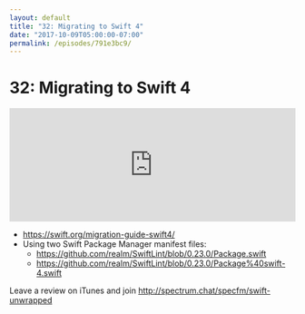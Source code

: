 ```yaml
---
layout: default
title: "32: Migrating to Swift 4"
date: "2017-10-09T05:00:00-07:00"
permalink: /episodes/791e3bc9/
---
```


# 32: Migrating to Swift 4

<iframe frameBorder="0" height="200px" scrolling="no" seamless src="https://player.simplecast.com/7ba08528-4152-4f09-a9f3-22e7beb20dab" width="100%"></iframe>

- https://swift.org/migration-guide-swift4/
- Using two Swift Package Manager manifest files:
  - https://github.com/realm/SwiftLint/blob/0.23.0/Package.swift
  - https://github.com/realm/SwiftLint/blob/0.23.0/Package%40swift-4.swift

Leave a review on iTunes and join http://spectrum.chat/specfm/swift-unwrapped
